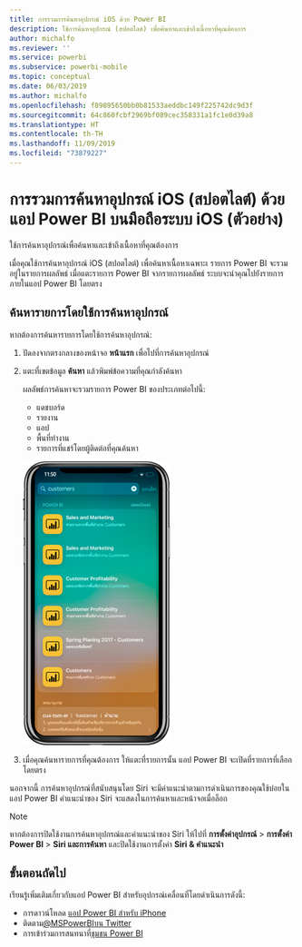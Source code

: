 ```yaml
---
title: การรวมการค้นหาอุปกรณ์ iOS ด้วย Power BI
description: ใช้การค้นหาอุปกรณ์ (สปอตไลต์) เพื่อค้นหาและเข้าถึงเนื้อหาที่คุณต้องการ
author: michalfo
ms.reviewer: ''
ms.service: powerbi
ms.subservice: powerbi-mobile
ms.topic: conceptual
ms.date: 06/03/2019
ms.author: michalfo
ms.openlocfilehash: f89895650bb0b81533aeddbc149f225742dc9d3f
ms.sourcegitcommit: 64c860fcbf2969bf089cec358331a1fc1e0d39a8
ms.translationtype: HT
ms.contentlocale: th-TH
ms.lasthandoff: 11/09/2019
ms.locfileid: "73879227"
---
```

# <a name="ios-device-search-spotlight-integration-with-power-bi-mobile-ios-app-preview"></a>การรวมการค้นหาอุปกรณ์ iOS (สปอตไลต์) ด้วยแอป Power BI บนมือถือระบบ iOS (ตัวอย่าง)
ใช้การค้นหาอุปกรณ์เพื่อค้นหาและเข้าถึงเนื้อหาที่คุณต้องการ

เมื่อคุณใช้การค้นหาอุปกรณ์ iOS (สปอตไลต์) เพื่อค้นหาเนื้อหาเฉพาะเ รายการ Power BI จะรวมอยู่ในรายการผลลัพธ์ เมื่อแตะรายการ Power BI จากรายการผลลัพธ์ ระบบจะนำคุณไปยังรายการภายในแอป Power BI โดยตรง

## <a name="find-items-using-device-search"></a>ค้นหารายการโดยใช้การค้นหาอุปกรณ์

หากต้องการค้นหารายการโดยใช้การค้นหาอุปกรณ์:

1. ปัดลงจากตรงกลางของหน้าจอ **หน้าแรก** เพื่อไปที่การค้นหาอุปกรณ์

2. แตะที่เขตข้อมูล **ค้นหา** แล้วพิมพ์ข้อความที่คุณกำลังค้นหา
 
   ผลลัพธ์การค้นหาจะรวมรายการ Power BI ของประเภทต่อไปนี้:

    * แดชบอร์ด
    * รายงาน
    * แอป
    * พื้นที่ทำงาน
    * รายการที่แชร์โดยผู้ติดต่อที่คุณค้นหา

    ![สกรีนช็อตที่แสดงผลลัพธ์การค้นหา Power BI ในการค้นหาอุปกรณ์ iOS](./media/mobile-apps-ios-siri-search/power-bi-spotlight-search.png)

 3. เมื่อคุณค้นหารายการที่คุณต้องการ ให้แตะที่รายการนั้น แอป Power BI จะเปิดที่รายการที่เลือกโดยตรง 

นอกจากนี้ การค้นหาอุปกรณ์ที่สนับสนุนโดย Siri จะมีคำแนะนำตามการดำเนินการของคุณใช้บ่อยในแอป Power BI คำแนะนำของ Siri จะแสดงในการค้นหาและหน้าจอเมื่อล็อก

>[!NOTE]
>
>หากต้องการปิดใช้งานการค้นหาอุปกรณ์และคำแนะนำของ Siri ให้ไปที่ **การตั้งค่าอุปกรณ์** > **การตั้งค่า Power BI** > **Siri และการค้นหา** และปิดใช้งานการตั้งค่า **Siri & คำแนะนำ**
>

## <a name="next-steps"></a>ขั้นตอนถัดไป
เรียนรู้เพิ่มเติมเกี่ยวกับแอป Power BI สำหรับอุปกรณ์เคลื่อนที่โดยดำเนินการดังนี้: 

* การดาวน์โหลด [แอป Power BI สำหรับ iPhone](https://go.microsoft.com/fwlink/?LinkId=522062)
* ติดตาม[@MSPowerBIบน Twitter](https://twitter.com/MSPowerBI)
* การเข้าร่วมการสนทนาที่[ชุมชน Power BI](https://community.powerbi.com/)

